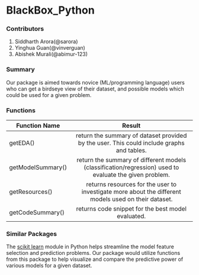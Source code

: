 # BlackBox_Python

### Contributors

1. Siddharth Arora(@sarora)
2. Yinghua Guan(@vinverguan)
3. Abishek Murali(@abimur-123)

### Summary

Our package is aimed towards novice (ML/programming language) users who can get a birdseye view of their dataset, and possible models which could be used for a given problem.


### Functions
|Function Name|Result|
|--|:----:|
|getEDA()|return the summary of dataset provided by the user. This could include graphs and tables.|
|getModelSummary()|return the summary of different models (classification/regression) used to evaluate the given problem.|
|getResources()|returns resources for the user to investigate more about the different models used on their dataset.|
|getCodeSummary()|returns code snippet for the best model evaluated. |


### Similar Packages

The [scikit learn](http://scikit-learn.org/stable/) module in Python helps streamline the model feature selection and prediction problems. Our package would utilize functions from this package to help visualize and compare the predictive power of various models for a given dataset.
